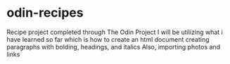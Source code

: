 # odin-recipes
Recipe project completed through The Odin Project
I will be utilizing what i have learned so far which is
how to create an html document
creating paragraphs with bolding, headings, and italics
Also, importing photos and links

